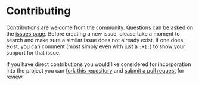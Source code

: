 Contributing
============

Contributions are welcome from the community. Questions can be asked on the
[issues page][1]. Before creating a new issue, please take a moment to search
and make sure a similar issue does not already exist. If one does exist, you
can comment (most simply even with just a `:+1:`) to show your support for that
issue.

If you have direct contributions you would like considered for incorporation
into the project you can [fork this repository][2] and
[submit a pull request][3] for review.

[1]: https://code.usgs.gov/vsc/ash3d/volcano-ash3d/issues
[2]: https://docs.gitlab.com/ee/user/project/repository/forking_workflow.html#create-a-fork
[3]: https://docs.gitlab.com/ee/user/project/merge_requests/creating_merge_requests.html
